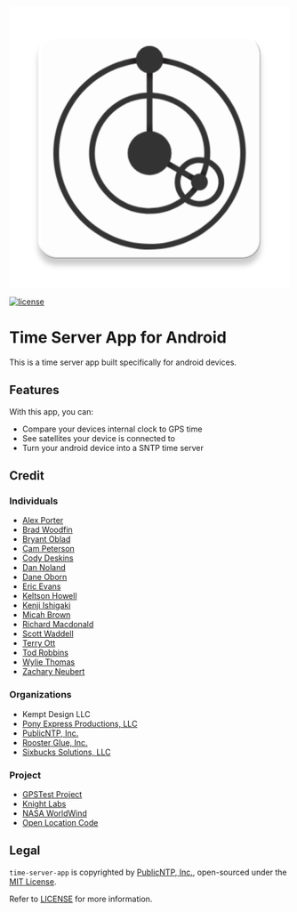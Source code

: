 ![Time Server App](https://github.com/PublicNTP/time-server-app/blob/master/app/src/main/ic_launcher-web.png "Time Server App")

[![license](https://img.shields.io/github/license/mashape/apistatus.svg)]()
# Time Server App for Android
This is a time server app built specifically for android devices.

## Features
With this app, you can:
- Compare your devices internal clock to GPS time
- See satellites your device is connected to
- Turn your android device into a SNTP time server

## Credit

### Individuals
- [Alex Porter](https://github.com/TheAlexPorter)
- [Brad Woodfin](https://github.com/woodfjo)
- [Bryant Oblad](https://github.com/boblad)
- [Cam Peterson](https://github.com/campeterson)
- [Cody Deskins](https://github.com/cdeskins)
- [Dan Noland](https://github.com/nolandda)
- [Dane Oborn](https://www.linkedin.com/in/daneoborn/)
- [Eric Evans](https://github.com/Zipbug)
- [Keltson Howell](https://keltsonhowell.com/)
- [Kenji Ishigaki]()
- [Micah Brown](https://github.com/Brnin8r)
- [Richard Macdonald](https://github.com/thewidgetsmith)
- [Scott Waddell](https://github.com/swaddell)
- [Terry Ott](https://github.com/TerryOtt)
- [Tod Robbins](https://github.com/todrobbins)
- [Wylie Thomas](https://github.com/wyliethomas)
- [Zachary Neubert](https://github.com/ZacNeubert)

### Organizations
- Kempt Design LLC
- [Pony Express Productions, LLC](https://pxp200.com/)
- [PublicNTP, Inc.](https://publicntp.org/)
- [Rooster Glue, Inc.](https://roosterglue.com/)
- [Sixbucks Solutions, LLC](https://github.com/SixbucksSolutions)

### Project
- [GPSTest Project](https://github.com/barbeau/gpstest)
- [Knight Labs](http://timeline.knightlab.com/)
- [NASA WorldWind](https://worldwind.arc.nasa.gov/)
- [Open Location Code](https://github.com/google/open-location-code)

## Legal
`time-server-app` is copyrighted by [PublicNTP, Inc.](https://publicntp.org),
open-sourced under the [MIT License](https://en.wikipedia.org/wiki/MIT_License).

Refer to
[LICENSE](https://github.com/PublicNTP/time-server-app/blob/master/LICENSE)
for more information.
